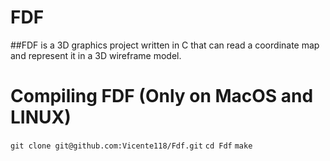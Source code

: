 #                                                    FDF

##FDF is a 3D graphics project written in C that can read a coordinate map and represent it in a 3D wireframe model.

# Compiling FDF (Only on MacOS and LINUX)
`git clone git@github.com:Vicente118/Fdf.git`
`cd Fdf`
`make`
